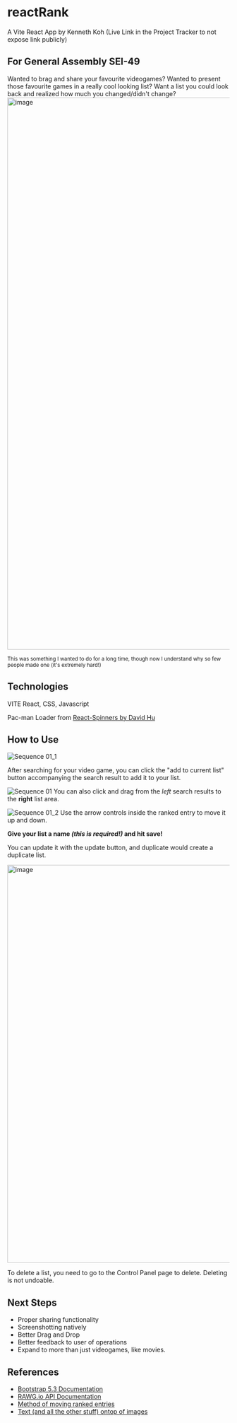 
# reactRank 
 A Vite React App by Kenneth Koh (Live Link in the Project Tracker to not expose link publicly)
## For General Assembly SEI-49
Wanted to brag and share your favourite videogames? Wanted to present those favourite games in a really cool looking list?
Want a list you could look back and realized how much you changed/didn't change? 
<img width="1249" alt="image" src="https://github.com/kkyz13/reactRank/assets/155720573/fa8ce015-c7e0-4e36-b344-001df03fad3d">


<sup>This was something I wanted to do for a long time, though now I understand why so few people made one (it's extremely hard!)</sup>

## Technologies
VITE React, CSS, Javascript

Pac-man Loader from [React-Spinners by David Hu](https://www.davidhu.io/react-spinners/)
## How to Use
![Sequence 01_1](https://github.com/kkyz13/reactRank/assets/155720573/a3a83c1f-3723-4d83-8884-d602751ad4ed)

After searching for your video game, you can click the "add to current list" button accompanying the search result to add it to your list.

![Sequence 01](https://github.com/kkyz13/reactRank/assets/155720573/84ee5f8a-1d0d-41a6-b8cf-0922329060cf)
You can also click and drag from the _left_ search results to the **right** list area.

![Sequence 01_2](https://github.com/kkyz13/reactRank/assets/155720573/be6e2676-ba02-4133-a134-9d08ad416bf5)
Use the arrow controls inside the ranked entry to move it up and down.

**Give your list a name _(this is required!)_ and hit save!** 

You can update it with the update button, and duplicate would create a duplicate list.

<img width="900" alt="image" src="https://github.com/kkyz13/reactRank/assets/155720573/d94cca1e-03d6-4a28-ad9a-40340a46043c">

To delete a list, you need to go to the Control Panel page to delete. Deleting is not undoable.


## Next Steps
 - Proper sharing functionality
 - Screenshotting natively 
 - Better Drag and Drop
 - Better feedback to user of operations
 - Expand to more than just videogames, like movies.
## References

  - [Bootstrap 5.3 Documentation](https://getbootstrap.com/docs/5.3/getting-started/introduction/)
   - [RAWG.io API Documentation](https://api.rawg.io/docs/)
   - [Method of moving ranked entries](https://stackoverflow.com/questions/5306680/move-an-array-element-from-one-array-position-to-another)
   - [Text (and all the other stuff) ontop of images](https://www.w3schools.com/howto/howto_css_image_text.asp)
